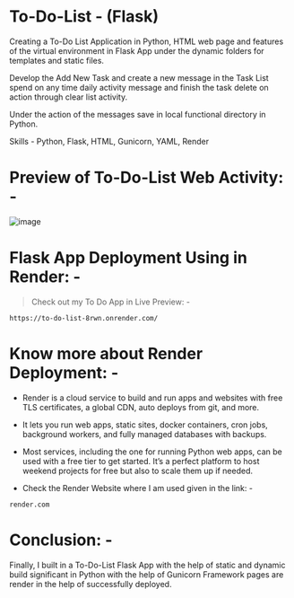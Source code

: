 # To-Do-List - (Flask)

Creating a To-Do List Application in Python, HTML web page and features of the virtual environment in Flask App under the dynamic folders for templates and static files.

Develop the Add New Task and create a new message in the Task List spend on any time daily activity message and finish the task delete on action through clear list activity.

Under the action of the messages save in local functional directory in Python.

Skills - Python,  Flask,  HTML, Gunicorn, YAML, Render

# Preview of To-Do-List Web Activity: -

![image](https://github.com/jayakrishna1204/To-Do-List/assets/160568830/37a186a1-c330-4d36-8415-209f450ced06)

# Flask App Deployment Using in Render: -

> Check out my To Do App in Live Preview: -

```
https://to-do-list-8rwn.onrender.com/
```

# Know more about Render Deployment: -

- Render is a cloud service to build and run apps and websites with free TLS certificates, a global CDN, auto deploys from git, and more.

- It lets you run web apps, static sites, docker containers, cron jobs, background workers, and fully managed databases with backups.

- Most services, including the one for running Python web apps, can be used with a free tier to get started. It’s a perfect platform to host weekend projects for free but also to scale them up if needed.

- Check the Render Website where I am used given in the link: -
```
render.com
```

# Conclusion: -
Finally, I built in a To-Do-List Flask App with the help of static and dynamic build significant in Python with the help of Gunicorn Framework pages are render in the help of successfully deployed.
